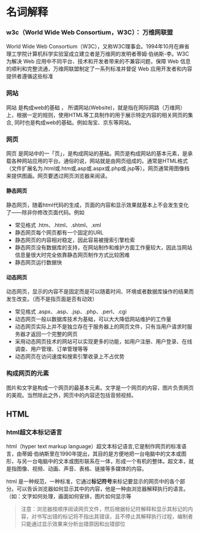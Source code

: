 # 名词解释

### w3c（World Wide Web Consortium，W3C）： 万维网联盟

World Wide Web Consortium（W3C），又称W3C理事会。1994年10月在麻省理工学院计算机科学实验室成立建立者是万维网的发明者蒂姆·伯纳斯-李。W3C为解决 Web 应用中不同平台、技术和开发者带来的不兼容问题，保障 Web 信息的顺利和完整流通，万维网联盟制定了一系列标准并督促 Web 应用开发者和内容提供者遵循这些标准

### 网站

网站 是构成web的基础 ， 所谓网站(Website)，就是指在网际网路（万维网）上，根据一定的规则，使用HTML等工具制作的用于展示特定内容的相关网页的集合, 同时也是构成web的基础。例如淘宝、京东等网站。

### 网页

网页 是网站中的一「页」，是构成网站的基础。网页是构成网站的基本元素，是承载各种网站应用的平台。通俗的说，网站就是由网页组成的。通常是HTML格式（文件扩展名为.html或.htm或.asp或.aspx或.php或.jsp等）。网页通常用图像档来提供图画。网页要透过网页浏览器来阅读。

#### 静态网页

静态网页，随着html代码的生成，页面的内容和显示效果就基本上不会发生变化了——除非你修改页面代码。例如

- 常见格式 .htm、.html、.shtml、.xml
- 静态网页每个网页都有一个固定的URL
- 静态网页的内容相对稳定，因此容易被搜索引擎检索
- 静态网页没有数据库的支持，在网站制作和维护方面工作量较大，因此当网站信息量很大时完全依靠静态网页制作方式比较困难
- 静态网页运行数据快

#### 动态网页

动态网页，显示的内容不是固定而是可以随着时间、环境或者数据库操作的结果而发生改变。（而不是指页面是否有动效）

- 常见格式 .aspx、.asp、.jsp、.php、.perl、.cgi
- 动态网页一般以数据库技术为基础，可以大大降低网站维护的工作量
- 动态网页实际上并不是独立存在于服务器上的网页文件，只有当用户请求时服务器才返回一个完整的网页
- 采用动态网页技术的网站可以实现更多的功能，如用户注册、用户登录、在线调查、用户管理、订单管理等等
- 动态网页在访问速度和搜索引擎收录上不占优势

### 构成网页的元素

图片和文字是构成一个网页的最基本元素。文字是一个网页的内容，图片负责网页的美观。当然除此之外，网页中的内容还包括音频视频。

## HTML

### html超文本标记语言

html（hyper text markup language）超文本标记语言,它是制作网页的标准语言，由蒂姆·伯纳斯里在1990年提出，其目的是方便地把一台电脑中的文本或图形，与另一台电脑中的文本或图形联系在一体，形成一个有机的整体。超文本，就是指图像、视频、动画、声音、表格、链接等多媒体的内容。

html 是一种规范，一种标准，它通过**标记符号**来标记要显示的网页中的各个部分。可以告诉浏览器如何显示其中的内容，他是一种由浏览器解释执行的语言。（如：文字如何处理，画面如何安排，图片如何显示等

> 注意：浏览器按顺序阅读网页文件，然后根据标记符解释和显示其标记的内容，对书写出错的标记将不指出其错误，且不停止其解释执行过程，编制者只能通过显示效果来分析出错原因和出错部位